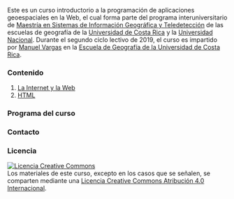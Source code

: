 Este es un curso introductorio a la programación de aplicaciones geoespaciales en la Web, el cual forma parte del programa interuniversitario de [Maestría en Sistemas de Información Geográfica y Teledetección](https://www.una.ac.cr/index.php/m-oferta-academica/sistemas-de-informacion-geografica-y-teledeteccion-maestria-en/visit) de las escuelas de geografía de la [Universidad de Costa Rica](https://www.ucr.ac.cr/) y la [Universidad Nacional](https://www.una.ac.cr/). Durante el segundo ciclo lectivo de 2019, el curso es impartido por [Manuel Vargas](https://github.com/mfvargas) en la [Escuela de Geografía de la Universidad de Costa Rica](https://www.geografia.fcs.ucr.ac.cr/).

### Contenido
1. [La Internet y la Web](https://github.com/mfvargas/curso-programacion-web-geoespacial/temas/internet-web.html)
2. [HTML]()

### Programa del curso

### Contacto

### Licencia
<a rel="license" href="http://creativecommons.org/licenses/by/4.0/"><img alt="Licencia Creative Commons" style="border-width:0" src="https://i.creativecommons.org/l/by/4.0/88x31.png" /></a><br /><span xmlns:dct="http://purl.org/dc/terms/" property="dct:title">Los materiales de este curso, excepto en los casos que se señalen, se comparten mediante una <a rel="license" href="http://creativecommons.org/licenses/by/4.0/">Licencia Creative Commons Atribución 4.0 Internacional</a>.

